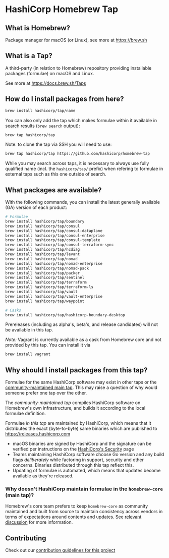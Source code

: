 # HashiCorp Homebrew Tap

## What is Homebrew?

Package manager for macOS (or Linux), see more at https://brew.sh

## What is a Tap?

A third-party (in relation to Homebrew) repository providing installable
packages (formulae) on macOS and Linux.

See more at https://docs.brew.sh/Taps

## How do I install packages from here?

```sh
brew install hashicorp/tap/name
```

You can also only add the tap which makes formulae within it
available in search results (`brew search` output):

```sh
brew tap hashicorp/tap
```

Note: to clone the tap via SSH you will need to use:

```sh
brew tap hashicorp/tap https://github.com/hashicorp/homebrew-tap
```

While you may search across taps, it is necessary to always use
fully qualified name (incl. the `hashicorp/tap/` prefix)
when refering to formulae in external taps such as this one
outside of search.

## What packages are available?

With the following commands, you can install the latest generally available (GA) version of each product:
```sh
# Formulae
brew install hashicorp/tap/boundary
brew install hashicorp/tap/consul
brew install hashicorp/tap/consul-dataplane
brew install hashicorp/tap/consul-enterprise
brew install hashicorp/tap/consul-template
brew install hashicorp/tap/consul-terraform-sync
brew install hashicorp/tap/hcdiag
brew install hashicorp/tap/levant
brew install hashicorp/tap/nomad
brew install hashicorp/tap/nomad-enterprise
brew install hashicorp/tap/nomad-pack
brew install hashicorp/tap/packer
brew install hashicorp/tap/sentinel
brew install hashicorp/tap/terraform
brew install hashicorp/tap/terraform-ls
brew install hashicorp/tap/vault
brew install hashicorp/tap/vault-enterprise
brew install hashicorp/tap/waypoint

# Casks
brew install hashicorp/tap/hashicorp-boundary-desktop
```

Prereleases (including as alpha's, beta's, and release candidates) will not be available in this tap.

*Note:* Vagrant is currently available as a cask from Homebrew core and not provided by this tap.
You can install it via

```sh
brew install vagrant
```

## Why should I install packages from this tap?

Formulae for the same HashiCorp software may exist in other taps
or the [community-maintained main tap](https://github.com/Homebrew/homebrew-core).
This may raise a question of why would someone prefer one tap over the other.

The _community-maintained tap_ compiles HashiCorp software on Homebrew's own infrastructure, and builds it according to the local formulae definition.

Formulae _in this tap_ are maintained by HashiCorp, which means that it distributes
the exact (byte-to-byte) same binaries which are published to https://releases.hashicorp.com

 - macOS binaries are signed by HashiCorp and the signature can be verified
	per instructions on the [HashiCorp's Security](https://www.hashicorp.com/security#code-signature-verification) page
 - Teams maintaining HashiCorp software choose Go version and any build flags _deliberately_ while
 	factoring in support, security and other concerns. Binaries distributed through this tap reflect this.
 - Updating of formulae is automated, which means that updates become available as they're released.

### Why doesn't HashiCorp maintain formulae in the `homebrew-core` (main tap)?

Homebrew's core team prefers to keep `homebrew-core` as community maintained and built from source to maintain consistency across vendors in terms of expectations around contents and updates. See [relevant discussion](https://discourse.brew.sh/t/maintenance-of-formulas-by-vendor/7649) for more information.

## Contributing

Check out our [contribution guidelines for this project](./CONTRIBUTING.md)
